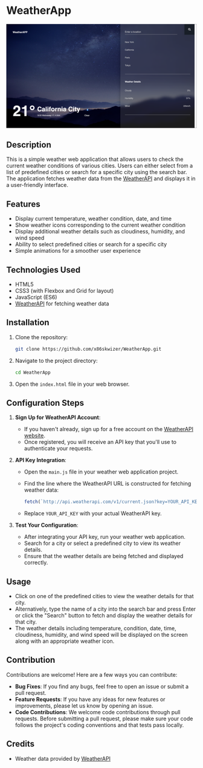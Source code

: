 # WeatherApp

![Weather App Screenshot](./screenshot.png)

## Description

This is a simple weather web application that allows users to check the current weather conditions of various cities. Users can either select from a list of predefined cities or search for a specific city using the search bar. The application fetches weather data from the [WeatherAPI](http://api.weatherapi.com/) and displays it in a user-friendly interface.

## Features

- Display current temperature, weather condition, date, and time
- Show weather icons corresponding to the current weather condition
- Display additional weather details such as cloudiness, humidity, and wind speed
- Ability to select predefined cities or search for a specific city
- Simple animations for a smoother user experience

## Technologies Used

- HTML5
- CSS3 (with Flexbox and Grid for layout)
- JavaScript (ES6)
- [WeatherAPI](http://api.weatherapi.com/) for fetching weather data

## Installation

1. Clone the repository:

   ```bash
   git clone https://github.com/x86skwizer/WeatherApp.git
   ```

2. Navigate to the project directory:

   ```bash
   cd WeatherApp
   ```

3. Open the `index.html` file in your web browser.

## Configuration Steps

1. **Sign Up for WeatherAPI Account**:
   - If you haven't already, sign up for a free account on the [WeatherAPI website](https://www.weatherapi.com/signup.aspx).
   - Once registered, you will receive an API key that you'll use to authenticate your requests.

2. **API Key Integration**:
   - Open the `main.js` file in your weather web application project.
   - Find the line where the WeatherAPI URL is constructed for fetching weather data:

     ```javascript
     fetch(`http://api.weatherapi.com/v1/current.json?key=YOUR_API_KEY&q=${cityInput}`)
     ```

   - Replace `YOUR_API_KEY` with your actual WeatherAPI key.

3. **Test Your Configuration**:
   - After integrating your API key, run your weather web application.
   - Search for a city or select a predefined city to view its weather details.
   - Ensure that the weather details are being fetched and displayed correctly.

## Usage

- Click on one of the predefined cities to view the weather details for that city.
- Alternatively, type the name of a city into the search bar and press Enter or click the "Search" button to fetch and display the weather details for that city.
- The weather details including temperature, condition, date, time, cloudiness, humidity, and wind speed will be displayed on the screen along with an appropriate weather icon.

## Contribution

Contributions are welcome! Here are a few ways you can contribute:

- **Bug Fixes**: If you find any bugs, feel free to open an issue or submit a pull request.
- **Feature Requests**: If you have any ideas for new features or improvements, please let us know by opening an issue.
- **Code Contributions**: We welcome code contributions through pull requests. Before submitting a pull request, please make sure your code follows the project's coding conventions and that tests pass locally.

## Credits

- Weather data provided by [WeatherAPI](http://api.weatherapi.com/)
